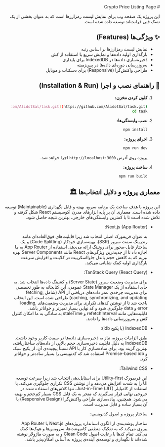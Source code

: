 <div dir="rtl" style="text-align: right">
# Crypto Price Listing Page

این پروژه یک صفحه وب برای نمایش لیست رمزارزها است که به عنوان بخشی از یک تسک فنی فرانت‌اند توسعه داده شده است.

## ✨ ویژگی‌ها (Features)

- نمایش لیست رمزارزها بر اساس رتبه
- بارگذاری اولیه داده‌ها و نمایش سریع با استفاده از کش
- ذخیره‌سازی داده‌ها در IndexedDB برای پایداری
- به‌روزرسانی دوره‌ای داده‌ها در پس‌زمینه
- طراحی واکنش‌گرا (Responsive) برای دسکتاپ و موبایل

## 🚀 راهنمای نصب و اجرا (Installation & Run)

1.  **کلون کردن مخزن:**
    ```bash
    git clone [https://github.com/AlidotSal/task.git](https://github.com/AlidotSal/task.git)
    cd task
    ```

2.  **نصب وابستگی‌ها:**
    ```bash
    npm install
    ```

4.  **اجرای پروژه:**
    ```bash
    npm run dev
    ```
    پروژه روی آدرس `http://localhost:3000` اجرا خواهد شد.

5.  **ساخت پروژه:**
    ```bash
    npm run build
    ```

## معماری پروژه و دلایل انتخاب‌ها 🏛️
این پروژه با هدف ساخت یک برنامه سریع، بهینه و قابل نگهداری (Maintainable) توسعه داده شده است. معماری آن بر پایه ابزارهای مدرن اکوسیستم React شکل گرفته و تلاش شده است تا با کمترین وابستگی‌های خارجی، بهترین نتیجه حاصل شود.

* Next.js (App Router):

    به عنوان فریمورک اصلی انتخاب شد زیرا قابلیت‌های فوق‌العاده‌ای مانند رندرینگ سمت سرور (SSR)، بهینه‌سازی خودکار (Code Splitting) و یک ساختار فایل-محور برای روتینگ ارائه می‌دهد. استفاده از App Router به ما اجازه داد تا از جدیدترین ویژگی‌های React مانند Server Components بهره ببریم که به کاهش حجم باندل جاوااسکریپت در کلاینت و افزایش سرعت بارگذاری اولیه کمک شایانی می‌کند.

* TanStack Query (React Query):

    برای مدیریت وضعیت سرور (Server State) و کشینگ داده‌ها انتخاب شد. به جای استفاده از یک State Manager عمومی، این کتابخانه به طور تخصصی برای مدیریت چرخه‌ی عمر داده‌های دریافتی از API (شامل fetching, caching, synchronizing, and updating) طراحی شده است. این انتخاب باعث شد تا از نوشتن کدهای تکراری برای مدیریت وضعیت‌های loading, error و data جلوگیری شود و کد نهایی بسیار تمیزتر و خواناتر باشد. قابلیت‌هایی مانند refetchInterval و staleTime به سادگی به ما امکان کنترل کش و به‌روزرسانی داده‌ها را دادند.

* IndexedDB (با پکیج idb):

    طبق الزامات پروژه، نیاز به ذخیره‌سازی داده‌ها در سمت کاربر وجود داشت. IndexedDB به دلیل قابلیت ذخیره‌سازی حجم بالایی از داده‌های ساختاریافته، بهترین گزینه بود. برای ساده‌سازی کار با API نسبتاً پیچیده‌ی آن، از پکیج سبک و Promise-based idb استفاده شد که کدنویسی را بسیار ساده‌تر و خواناتر کرد.

* Tailwind CSS:

    این فریمورک Utility-first برای استایل‌دهی انتخاب شد زیرا سرعت توسعه UI را به شدت افزایش می‌دهد و از نوشتن CSS تکراری جلوگیری می‌کند. با استفاده از کامپایلر Just-in-Time (JIT)، تنها کلاس‌های استفاده شده در خروجی نهایی قرار می‌گیرند که منجر به یک فایل CSS بسیار کم‌حجم و بهینه می‌شود. همچنین، پیاده‌سازی طراحی واکنش‌گرا (Responsive Design) با آن بسیار ساده و قابل مدیریت است.

* ساختار پروژه و اصول کدنویسی:

    ساختار پوشه‌بندی از الگوی استاندارد پروژه‌های Next.js با App Router پیروی می‌کند که به تفکیک منطقی کامپوننت‌ها، سرویس‌ها و هوک‌ها کمک می‌کند. تمام کدها با رعایت اصول Clean Code و به صورت ماژولار نوشته شده‌اند تا نگهداری و توسعه‌ی آینده‌ی پروژه به آسانی امکان‌پذیر باشد.
</div>